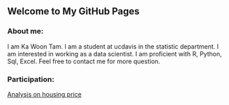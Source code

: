 ## Welcome to My GitHub Pages
### About me:
I am Ka Woon Tam. I am a student at ucdavis in the statistic department. I am interested in working as a data scientist. I am proficient with R, Python, Sql, Excel. Feel free to contact me for more question.


### Participation:
[Analysis on housing price](https://github.com/cjacquelineq/STA141B-Project-House-Price)


